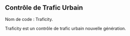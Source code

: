 ## Contrôle de Trafic Urbain
Nom de code : Traficity.

Traficity est un contrôle de trafic urbain nouvelle génération.
